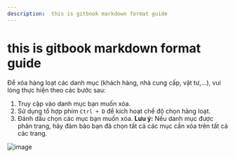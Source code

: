 ```yaml
---
description:  this is gitbook markdown format guide
---
```


# this is gitbook markdown format guide

Để xóa hàng loạt các danh mục (khách hàng, nhà cung cấp, vật tư,...), vui lòng thực hiện theo các bước sau:

1.  Truy cập vào danh mục bạn muốn xóa.
2.  Sử dụng tổ hợp phím `Ctrl + D` để kích hoạt chế độ chọn hàng loạt.
3.  Đánh dấu chọn các mục bạn muốn xóa. **Lưu ý:** Nếu danh mục được phân trang, hãy đảm bảo bạn đã chọn tất cả các mục cần xóa trên tất cả các trang.

![image](https://wiki.arito.vn/test/download/file?_id=67c6671f3f3907f09b61e74b)
